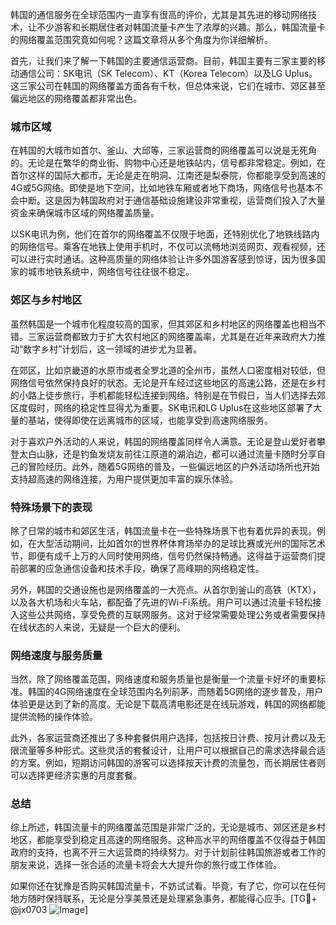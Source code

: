 韩国的通信服务在全球范围内一直享有很高的评价，尤其是其先进的移动网络技术，让不少游客和长期居住者对韩国流量卡产生了浓厚的兴趣。那么，韩国流量卡的网络覆盖范围究竟如何呢？这篇文章将从多个角度为你详细解析。

首先，让我们来了解一下韩国的主要通信运营商。目前，韩国主要有三家主要的移动通信公司：SK电讯（SK Telecom）、KT（Korea Telecom）以及LG Uplus。这三家公司在韩国的网络覆盖方面各有千秋，但总体来说，它们在城市、郊区甚至偏远地区的网络覆盖都非常出色。

### 城市区域

在韩国的大城市如首尔、釜山、大邱等，三家运营商的网络覆盖可以说是无死角的。无论是在繁华的商业街、购物中心还是地铁站内，信号都非常稳定。例如，在首尔这样的国际大都市，无论是走在明洞、江南还是梨泰院，你都能享受到高速的4G或5G网络。即使是地下空间，比如地铁车厢或者地下商场，网络信号也基本不会中断。这是因为韩国政府对于通信基础设施建设非常重视，运营商们投入了大量资金来确保城市区域的网络覆盖质量。

以SK电讯为例，他们在首尔的网络覆盖不仅限于地面，还特别优化了地铁线路内的网络信号。乘客在地铁上使用手机时，不仅可以流畅地浏览网页、观看视频，还可以进行实时通话。这种高质量的网络体验让许多外国游客感到惊讶，因为很多国家的城市地铁系统中，网络信号往往很不稳定。

### 郊区与乡村地区

虽然韩国是一个城市化程度较高的国家，但其郊区和乡村地区的网络覆盖也相当不错。三家运营商都致力于扩大农村地区的网络覆盖率，尤其是在近年来政府大力推动“数字乡村”计划后，这一领域的进步尤为显著。

在郊区，比如京畿道的水原市或者全罗北道的全州市，虽然人口密度相对较低，但网络信号依然保持良好的状态。无论是开车经过这些地区的高速公路，还是在乡村的小路上徒步旅行，手机都能轻松连接到网络。特别是在节假日，当人们选择去郊区度假时，网络的稳定性显得尤为重要。SK电讯和LG Uplus在这些地区部署了大量的基站，使得即使在远离城市的区域，也能享受到高速网络服务。

对于喜欢户外活动的人来说，韩国的网络覆盖同样令人满意。无论是登山爱好者攀登太白山脉，还是钓鱼发烧友前往江原道的湖泊边，都可以通过流量卡随时分享自己的冒险经历。此外，随着5G网络的普及，一些偏远地区的户外活动场所也开始支持超高速的网络连接，为用户提供更加丰富的娱乐体验。

### 特殊场景下的表现

除了日常的城市和郊区生活，韩国流量卡在一些特殊场景下也有着优异的表现。例如，在大型活动期间，比如首尔的世界杯体育场举办的足球比赛或光州的国际艺术节，即便有成千上万的人同时使用网络，信号仍然保持畅通。这得益于运营商们提前部署的应急通信设备和技术手段，确保了高峰期的网络稳定性。

另外，韩国的交通设施也是网络覆盖的一大亮点。从首尔到釜山的高铁（KTX），以及各大机场和火车站，都配备了先进的Wi-Fi系统。用户可以通过流量卡轻松接入这些公共网络，享受免费的互联网服务。这对于经常需要处理公务或者需要保持在线状态的人来说，无疑是一个巨大的便利。

### 网络速度与服务质量

当然，除了网络覆盖范围，网络速度和服务质量也是衡量一个流量卡好坏的重要标准。韩国的4G网络速度在全球范围内名列前茅，而随着5G网络的逐步普及，用户体验更是达到了新的高度。无论是下载高清电影还是在线玩游戏，韩国的网络都能提供流畅的操作体验。

此外，各家运营商还推出了多种套餐供用户选择，包括按日计费、按月计费以及无限流量等多种形式。这些灵活的套餐设计，让用户可以根据自己的需求选择最合适的方案。例如，短期访问韩国的游客可以选择按天计费的流量包，而长期居住者则可以选择更经济实惠的月度套餐。

### 总结

综上所述，韩国流量卡的网络覆盖范围是非常广泛的，无论是城市、郊区还是乡村地区，都能享受到稳定且高速的网络服务。这种高水平的网络覆盖不仅得益于韩国政府的支持，也离不开三大运营商的持续努力。对于计划前往韩国旅游或者工作的朋友来说，选择一张合适的流量卡将会大大提升你的旅行或工作体验。

如果你还在犹豫是否购买韩国流量卡，不妨试试看。毕竟，有了它，你可以在任何地方随时保持联系，无论是分享美景还是处理紧急事务，都能得心应手。[TG💪+ @jx0703 ![Image](https://github.com/user-attachments/assets/dbca1d08-cadb-493c-b0ec-ad6f7a83f270)]